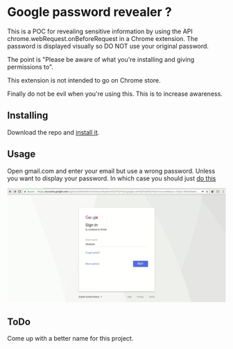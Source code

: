 # Google password revealer ?

This is a POC for revealing sensitive information by using the API chrome.webRequest.onBeforeRequest in a Chrome extension.
The password is displayed visually so DO NOT use your original password.

The point is "Please be aware of what you're installing and giving permissions to".

This extension is not intended to go on Chrome store.

Finally do not be evil when you're using this. This is to increase awareness.

## Installing

Download the repo and [install it](https://developer.chrome.com/extensions/getstarted#unpacked).


## Usage

Open gmail.com and enter your email but use a wrong password. 
Unless you want to display your password. In which case you should just [do this](https://support.google.com/accounts/answer/61177?hl=en)


![](https://raw.githubusercontent.com/anudeepsai/google-password-reveal/master/demo.gif)

## ToDo

Come up with a better name for this project.
